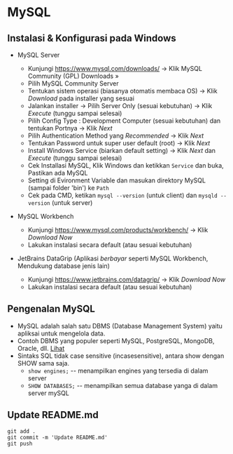 # MySQL

## Instalasi & Konfigurasi pada Windows
* MySQL Server
    * Kunjungi https://www.mysql.com/downloads/ -> Klik MySQL Community (GPL) Downloads »
    * Pilih MySQL Community Server
    * Tentukan sistem operasi (biasanya otomatis membaca OS) -> Klik *Download* pada installer yang sesuai
    * Jalankan installer -> Pilih Server Only (sesuai kebutuhan) -> Klik *Execute* (tunggu sampai selesai)
    * Pilih Config Type : Development Computer (sesuai kebutuhan) dan tentukan Portnya -> Klik *Next*
    * Pilih Authentication Method yang *Recommended* -> Klik *Next*
    * Tentukan Password untuk super user default (root) -> Klik *Next*
    * Install Windows Service (biarkan default setting) -> Klik *Next* dan *Execute* (tunggu sampai selesai)
    * Cek Installasi MySQL, Klik Windows dan ketikkan `Service` dan buka, Pastikan ada MySQL
    * Setting di Evironment Variable dan masukan direktory MySQL (sampai folder 'bin') ke `Path`
    * Cek pada CMD, ketikan `mysql --version` (untuk client) dan `mysqld --version` (untuk server)

* MySQL Workbench
    * Kunjungi https://www.mysql.com/products/workbench/ -> Klik *Download Now*
    * Lakukan instalasi secara default (atau sesuai kebutuhan)

* JetBrains DataGrip (Aplikasi *berbayar* seperti MySQL Workbench, Mendukung database jenis lain)
    * Kunjungi https://www.jetbrains.com/datagrip/ -> Klik *Download Now*
    * Lakukan instalasi secara default (atau sesuai kebutuhan)

## Pengenalan MySQL
* MySQL adalah salah satu DBMS (Database Management System) yaitu apliksai untuk mengelola data.
* Contoh DBMS yang populer seperti MySQL, PostgreSQL, MongoDB, Oracle, dll. [Lihat](https://db-engines.com/en/ranking/relational+dbms)
* Sintaks SQL tidak case sensitive (incasesensitive), antara show dengan SHOW sama saja.
    * `show engines;` -- menampilkan engines yang tersedia di dalam server 
    * `SHOW DATABASES;` -- menampilkan semua database yanga di dalam server mySQL

## Update README.md 
```git
git add .
git commit -m 'Update README.md'
git push

```